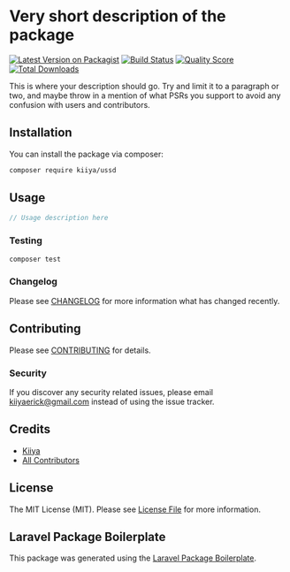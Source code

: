 # Very short description of the package

[![Latest Version on Packagist](https://img.shields.io/packagist/v/kiiya/ussd.svg?style=flat-square)](https://packagist.org/packages/kiiya/ussd)
[![Build Status](https://img.shields.io/travis/kiiya/ussd/master.svg?style=flat-square)](https://travis-ci.org/kiiya/ussd)
[![Quality Score](https://img.shields.io/scrutinizer/g/kiiya/ussd.svg?style=flat-square)](https://scrutinizer-ci.com/g/kiiya/ussd)
[![Total Downloads](https://img.shields.io/packagist/dt/kiiya/ussd.svg?style=flat-square)](https://packagist.org/packages/kiiya/ussd)

This is where your description should go. Try and limit it to a paragraph or two, and maybe throw in a mention of what PSRs you support to avoid any confusion with users and contributors.

## Installation

You can install the package via composer:

```bash
composer require kiiya/ussd
```

## Usage

``` php
// Usage description here
```

### Testing

``` bash
composer test
```

### Changelog

Please see [CHANGELOG](CHANGELOG.md) for more information what has changed recently.

## Contributing

Please see [CONTRIBUTING](CONTRIBUTING.md) for details.

### Security

If you discover any security related issues, please email kiiyaerick@gmail.com instead of using the issue tracker.

## Credits

- [Kiiya](https://github.com/kiiya)
- [All Contributors](../../contributors)

## License

The MIT License (MIT). Please see [License File](LICENSE.md) for more information.

## Laravel Package Boilerplate

This package was generated using the [Laravel Package Boilerplate](https://laravelpackageboilerplate.com).